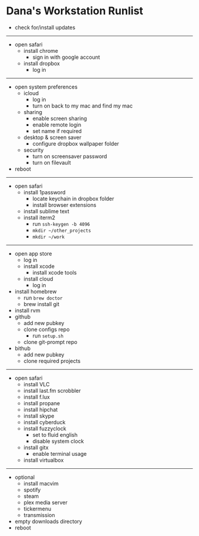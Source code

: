 # Dana's Workstation Runlist

* check for/install updates

---

* open safari
  * install chrome
      * sign in with google account
  * install dropbox
      * log in

---

* open system preferences
  * icloud
     * log in
     * turn on back to my mac and find my mac
  * sharing
     * enable screen sharing
     * enable remote login
     * set name if required
  * desktop & screen saver
     * configure dropbox wallpaper folder
  * security
     * turn on screensaver password
     * turn on filevault
* reboot

---

* open safari
  * install 1password
     * locate keychain in dropbox folder
     * install browser extensions
  * install sublime text
  * install iterm2
     * run `ssh-keygen -b 4096`
     * `mkdir ~/other_projects`
     * `mkdir ~/work`

---

* open app store
  * log in
  * install xcode
     * install xcode tools
  * install cloud
    * log in
* install homebrew
  * run `brew doctor`
  * brew install git
* install rvm
* github
  * add new pubkey
  * clone configs repo
    * run `setup.sh`
  * clone git-prompt repo
* bithub
  * add new pubkey
  * clone required projects

---

* open safari
  * install VLC
  * install last.fm scrobbler
  * install f.lux
  * install propane
  * install hipchat
  * install skype
  * install cyberduck
  * install fuzzyclock
     * set to fluid english
     * disable system clock
  * install gitx
     * enable terminal usage
  * install virtualbox

---

* optional
  * install macvim
  * spotify
  * steam
  * plex media server
  * tickermenu
  * transmission
* empty downloads directory
* reboot
 